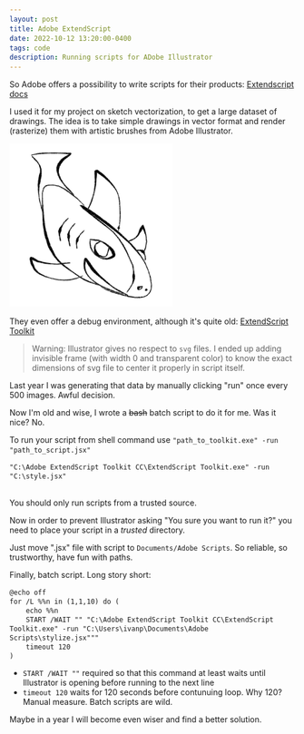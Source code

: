 ```yaml
---
layout: post
title: Adobe ExtendScript
date: 2022-10-12 13:20:00-0400
tags: code
description: Running scripts for ADobe Illustrator
---
```


So Adobe offers a possibility to write scripts for their products: [Extendscript docs](https://extendscript.docsforadobe.dev/introduction/extendscript-overview.html)

I used it for my project on sketch vectorization, to get a large dataset of drawings. The idea is to take simple drawings in vector format and render (rasterize) them with artistic brushes from Adobe Illustrator.

<div class="row justify-content-sm-center">
    <div class="col-sm-4">
        <img class="img-fluid rounded centered" src="https://raw.githubusercontent.com/ivanpuhachov/line-drawing-vectorization-polyvector-flow-dataset/main/png/test_50_8.png" alt="" title="" data-zoomable/>
    </div>
</div>

They even offer a debug environment, although it's quite old: [ExtendScript Toolkit](https://github.com/Adobe-CEP/CEP-Resources/tree/master/ExtendScript-Toolkit)

> Warning: Illustrator gives no respect to `svg` files. I ended up adding invisible frame (with width 0 and transparent color) to know the exact dimensions of svg file to center it properly in script itself.

Last year I was generating that data by manually clicking "run" once every 500 images. Awful decision.

Now I'm old and wise, I wrote a ~~bash~~ batch script to do it for me. Was it nice? No.

To run your script from shell command use `"path_to_toolkit.exe" -run "path_to_script.jsx"`
```batch
"C:\Adobe ExtendScript Toolkit CC\ExtendScript Toolkit.exe" -run "C:\style.jsx"
```

<div class="row justify-content-sm-center">
    <div class="col-sm-4">
        <img class="img-fluid rounded" src="{{ '/assets/img/adobe_toolkit_complains.png' | relative_url }}" alt="" title="" data-zoomable/>
    </div>
</div>
<div class="caption">
    You should only run scripts from a trusted source.
</div>

Now in order to prevent Illustrator asking "You sure you want to run it?" you need to place your script in a *trusted* directory.

Just move ".jsx" file with script to `Documents/Adobe Scripts`. So reliable, so trustworthy, have fun with paths. 

Finally, batch script. Long story short:
```batch
@echo off
for /L %%n in (1,1,10) do (
    echo %%n
    START /WAIT "" "C:\Adobe ExtendScript Toolkit CC\ExtendScript Toolkit.exe" -run "C:\Users\ivanp\Documents\Adobe Scripts\stylize.jsx"""
    timeout 120
)
```
* `START /WAIT ""` required so that this command at least waits until Illustrator is opening before running to the next line 
* `timeout 120` waits for 120 seconds before contunuing loop. Why 120? Manual measure. Batch scripts are wild.


Maybe in a year I will become even wiser and find a better solution.
